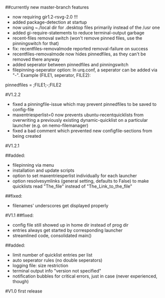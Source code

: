 ##currently new master-branch features
* now requiring gir1.2-rsvg-2.0 !!!
* added package-detection at startup
* now using ~./local dir for .desktop files primarily instead of the /usr one
* added gi-require-statements to reduce terminal-output garbage
* recent-files removal switch (won't remove pinned files, use the pinningswitch for that)
* fix: recentfiles-removalmode reported removal-failure on success
* recentfiles-removalmode now hides pinnedfiles, as they can't be removed there anyway
* added seperator between pinnedfiles and pinningswitch
* filepinning-seperator option: In urq.conf, a seperator can be added via "-". Example (FILE1, seperator, FILE2):

pinnedfiles = ;FILE1;-;FILE2

#V1.2.2
* fixed a pinningfile-issue which may prevent pinnedfiles to be saved to config-file
* maxentriesperlist=0 now prevents ubuntu-recentquicklists from overwriting a previously existing dynamic-quicklist on a particular launcher (e.g. on nemo-filemanager)
* fixed a bad comment which prevented new configfile-sections from being created

#V1.2.1

##added:
- filepinning via menu
- installation and update scripts
- option to set maxentriesperlist individually for each launcher
- option resolvesymlinks (general setting, defaults to False)
 to make quicklists read "The_file" instead of "The_Link_to_the_file"

##fixed:
- filenames' underscores get displayed properly



#V1.1
##fixed:
* config file still showed up in home dir instead of prog dir
* entries always get started by corresponding launcher
* streamlined code, consolidated main()

##added:
* limit number of quicklist entries per list
* auto seperator rules (no double seperators)
* logging file: size restriction
* terminal output info "version not specified"
* notification bubbles for critical errors, just in case (never experienced, though)



#V1.0
first release

